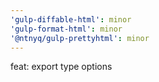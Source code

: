 ```yaml
---
'gulp-diffable-html': minor
'gulp-format-html': minor
'@ntnyq/gulp-prettyhtml': minor
---
```


feat: export type options
